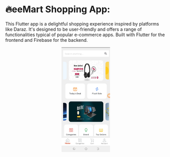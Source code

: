 # 🔥eeMart Shopping App:

This Flutter app is a delightful shopping experience inspired by platforms like Daraz. It's designed to be user-friendly and offers a range of functionalities typical of popular e-commerce apps. Built with Flutter for the frontend and Firebase for the backend.

<p align="center">
  <a href="https://drive.google.com/file/d/1v0lwRHoRY0jnDZ0zfdscACqutDP2U109/view?usp=sharing">
    <img src="https://github.com/AbdullahProjects/eemart/blob/main/FrontView.jpg" alt="Watch the video" width="30%">
  </a>
</p>
